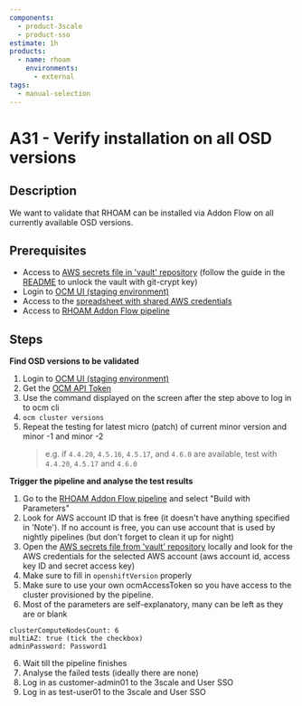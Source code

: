 ```yaml
---
components:
  - product-3scale
  - product-sso
estimate: 1h
products:
  - name: rhoam
    environments:
      - external
tags:
  - manual-selection
---
```


# A31 - Verify installation on all OSD versions

## Description

We want to validate that RHOAM can be installed via Addon Flow on all currently available OSD versions.

## Prerequisites

- Access to [AWS secrets file in 'vault' repository](https://gitlab.cee.redhat.com/integreatly-qe/vault/-/blob/master/SECRETS.md) (follow the guide in the [README](https://gitlab.cee.redhat.com/integreatly-qe/vault/-/blob/master/README.md) to unlock the vault with git-crypt key)
- Login to [OCM UI (staging environment)](https://qaprodauth.console.redhat.com/beta/openshift/)
- Access to the [spreadsheet with shared AWS credentials](https://docs.google.com/spreadsheets/d/1P57LhhhvhJOT5y7Y49HlL-7BRcMel7qWWJwAw3JCGMs)
- Access to [RHOAM Addon Flow pipeline](https://master-jenkins-csb-intly.apps.ocp-c1.prod.psi.redhat.com/job/ManagedAPI/job/managed-api-install-addon-flow/)

## Steps

**Find OSD versions to be validated**

1. Login to [OCM UI (staging environment)](https://qaprodauth.console.redhat.com/beta/openshift/)
2. Get the [OCM API Token](https://qaprodauth.console.redhat.com/beta/openshift/token)
3. Use the command displayed on the screen after the step above to log in to ocm cli
4. `ocm cluster versions`
5. Repeat the testing for latest micro (patch) of current minor version and minor -1 and minor -2
   > e.g. if `4.4.20`, `4.5.16`, `4.5.17`, and `4.6.0` are available, test with `4.4.20`, `4.5.17` and `4.6.0`

**Trigger the pipeline and analyse the test results**

1. Go to the [RHOAM Addon Flow pipeline](https://master-jenkins-csb-intly.apps.ocp-c1.prod.psi.redhat.com/job/ManagedAPI/job/managed-api-install-addon-flow/) and select "Build with Parameters"
2. Look for AWS account ID that is free (it doesn't have anything specified in 'Note'). If no account is free, you can use account that is used by nightly pipelines (but don't forget to clean it up for night)
3. Open the [AWS secrets file from 'vault' repository](https://gitlab.cee.redhat.com/integreatly-qe/vault/-/blob/master/SECRETS.md) locally and look for the AWS credentials for the selected AWS account (aws account id, access key ID and secret access key)
4. Make sure to fill in `openshiftVersion` properly
5. Make sure to use your own ocmAccessToken so you have access to the cluster provisioned by the pipeline.
6. Most of the parameters are self-explanatory, many can be left as they are or blank

```
clusterComputeNodesCount: 6
multiAZ: true (tick the checkbox)
adminPassword: Password1
```

6. Wait till the pipeline finishes
7. Analyse the failed tests (ideally there are none)
8. Log in as customer-admin01 to the 3scale and User SSO
9. Log in as test-user01 to the 3scale and User SSO
